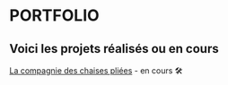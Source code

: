 # PORTFOLIO
## Voici les projets réalisés ou en cours

[La compagnie des chaises pliées](https://github.com/SKenny64/portfolio/blob/main/chaises_pliees/README.md) - en cours 🛠️
